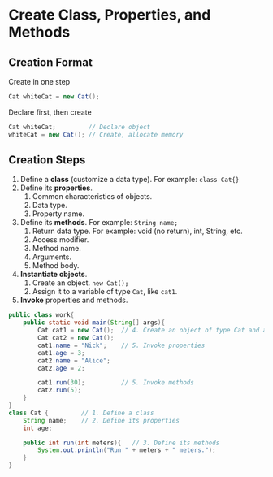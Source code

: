 # Create Class, Properties, and Methods

## Creation Format

Create in one step

```java
Cat whiteCat = new Cat();
```

Declare first, then create

```java
Cat whiteCat;         // Declare object
whiteCat = new Cat(); // Create, allocate memory
```

## Creation Steps

1. Define a **class** (customize a data type). For example: `class Cat{}`
2. Define its **properties**.
    1. Common characteristics of objects.
    2. Data type.
    3. Property name.
3. Define its **methods**. For example: `String name;`
    1. Return data type. For example: void (no return), int, String, etc.
    2. Access modifier.
    3. Method name.
    4. Arguments.
    5. Method body.
4. **Instantiate objects**.
    1. Create an object. `new Cat();`
    2. Assign it to a variable of type `Cat`, like `cat1`.
5. **Invoke** properties and methods.

```java
public class work{
	public static void main(String[] args){
		Cat cat1 = new Cat();  // 4. Create an object of type Cat and assign it to a variable
		Cat cat2 = new Cat();
		cat1.name = "Nick";    // 5. Invoke properties
		cat1.age = 3;
		cat2.name = "Alice";
		cat2.age = 2;

		cat1.run(30);          // 5. Invoke methods
		cat2.run(5);
	}
}
class Cat {      	// 1. Define a class
	String name;	// 2. Define its properties
	int age;

	public int run(int meters){   // 3. Define its methods
		System.out.println("Run " + meters + " meters.");
	}
}
```